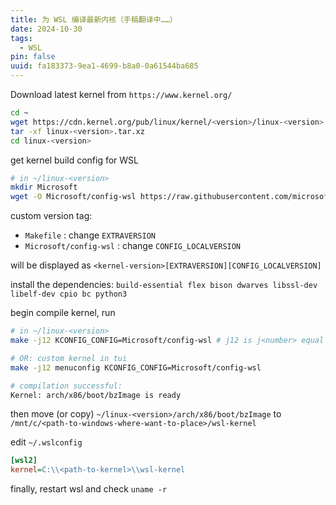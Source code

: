 ```yaml
---
title: 为 WSL 编译最新内核（手稿翻译中……）
date: 2024-10-30
tags:
  - WSL
pin: false
uuid: fa183373-9ea1-4699-b8a0-0a61544ba685
---
```


Download latest kernel from `https://www.kernel.org/`

```bash
cd ~
wget https://cdn.kernel.org/pub/linux/kernel/<version>/linux-<version>.tar.xz
tar -xf linux-<version>.tar.xz
cd linux-<version>
```

get kernel build config for WSL

```bash
# in ~/linux-<version>
mkdir Microsoft
wget -O Microsoft/config-wsl https://raw.githubusercontent.com/microsoft/WSL2-Linux-Kernel/refs/heads/linux-msft-wsl-6.6.y/arch/x86/configs/config-wsl
```

custom version tag:

- `Makefile` : change `EXTRAVERSION`
- `Microsoft/config-wsl` : change `CONFIG_LOCALVERSION`

will be displayed as `<kernel-version>[EXTRAVERSION][CONFIG_LOCALVERSION]`

install the dependencies: `build-essential flex bison dwarves libssl-dev libelf-dev cpio bc python3`

begin compile kernel, run

```bash
# in ~/linux-<version>
make -j12 KCONFIG_CONFIG=Microsoft/config-wsl # j12 is j<number> equal to CPU logical processors

# OR: custom kernel in tui
make -j12 menuconfig KCONFIG_CONFIG=Microsoft/config-wsl

# compilation successful:
Kernel: arch/x86/boot/bzImage is ready
```

then move (or copy) `~/linux-<version>/arch/x86/boot/bzImage` to `/mnt/c/<path-to-windows-where-want-to-place>/wsl-kernel`

edit `~/.wslconfig`

```ini
[wsl2]
kernel=C:\\<path-to-kernel>\\wsl-kernel
```

finally, restart wsl and check `uname -r`
